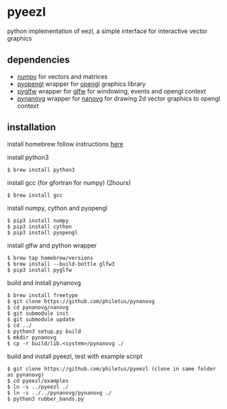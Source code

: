 pyeezl
======

python implementation of eezl, a simple interface for interactive vector graphics

dependencies
------------

* [numpy](http://www.numpy.org/) for vectors and matrices
* [pyopengl](http://pyopengl.sourceforge.net/) wrapper for [opengl](https://www.opengl.org/) graphics library
* [pyglfw](https://bitbucket.org/pyglfw/pyglfw) wrapper for [glfw](http://www.glfw.org/) for windowing, events and opengl context
* [pynanovg](https://github.com/philetus/pynanovg) wrapper for [nanovg](https://github.com/memononen/nanovg) for drawing 2d vector graphics to opengl context


installation
------------

install homebrew
follow instructions [here](http://brew.sh/)


install python3

    $ brew install python3


install gcc (for gfortran for numpy) (2hours)

    $ brew install gcc


install numpy, cython and pyopengl

    $ pip3 install numpy
    $ pip3 install cython
    $ pip3 install pyopengl


install glfw and python wrapper

    $ brew tap homebrew/versions
    $ brew install --build-bottle glfw3
    $ pip3 install pyglfw


build and install pynanovg

    $ brew install freetype
    $ git clone https://github.com/philetus/pynanovg
    $ cd pynanovg/nanovg
    $ git submodule init
    $ git submodule update
    $ cd ../
    $ python3 setup.py build 
    $ mkdir pynanovg
    $ cp -r build/lib.<system>/pynanovg ./


build and install pyeezl, test with example script

    $ git clone https://github.com/philetus/pyeezl (clone in same folder as pynanovg)
    $ cd pyeezl/examples
    $ ln -s ../pyeezl ./
    $ ln -s ../../pynanovg/pynanovg ./
    $ python3 rubber_bands.py
